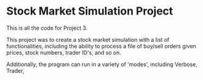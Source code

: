 # Stock Market Simulation Project

This is all the code for Project 3.

This project was to create a stock market simulation with a list of functionalities, including the ability to process a file
of buy/sell orders given prices, stock numbers, trader ID's, and so on. 

Additionally, the program can run in a variety of 'modes', including Verbose, Trader, 

